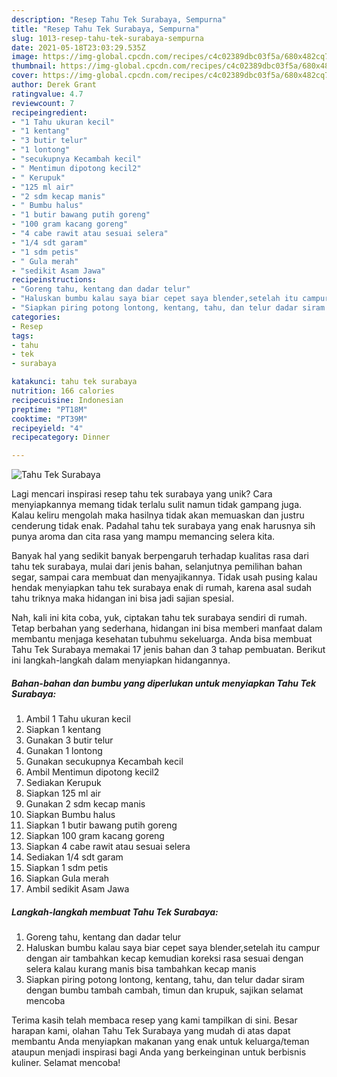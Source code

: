 ```yaml
---
description: "Resep Tahu Tek Surabaya, Sempurna"
title: "Resep Tahu Tek Surabaya, Sempurna"
slug: 1013-resep-tahu-tek-surabaya-sempurna
date: 2021-05-18T23:03:29.535Z
image: https://img-global.cpcdn.com/recipes/c4c02389dbc03f5a/680x482cq70/tahu-tek-surabaya-foto-resep-utama.jpg
thumbnail: https://img-global.cpcdn.com/recipes/c4c02389dbc03f5a/680x482cq70/tahu-tek-surabaya-foto-resep-utama.jpg
cover: https://img-global.cpcdn.com/recipes/c4c02389dbc03f5a/680x482cq70/tahu-tek-surabaya-foto-resep-utama.jpg
author: Derek Grant
ratingvalue: 4.7
reviewcount: 7
recipeingredient:
- "1 Tahu ukuran kecil"
- "1 kentang"
- "3 butir telur"
- "1 lontong"
- "secukupnya Kecambah kecil"
- " Mentimun dipotong kecil2"
- " Kerupuk"
- "125 ml air"
- "2 sdm kecap manis"
- " Bumbu halus"
- "1 butir bawang putih goreng"
- "100 gram kacang goreng"
- "4 cabe rawit atau sesuai selera"
- "1/4 sdt garam"
- "1 sdm petis"
- " Gula merah"
- "sedikit Asam Jawa"
recipeinstructions:
- "Goreng tahu, kentang dan dadar telur"
- "Haluskan bumbu kalau saya biar cepet saya blender,setelah itu campur dengan air tambahkan kecap kemudian koreksi rasa sesuai dengan selera kalau kurang manis bisa tambahkan kecap manis"
- "Siapkan piring potong lontong, kentang, tahu, dan telur dadar siram dengan bumbu tambah cambah, timun dan krupuk, sajikan selamat mencoba"
categories:
- Resep
tags:
- tahu
- tek
- surabaya

katakunci: tahu tek surabaya 
nutrition: 166 calories
recipecuisine: Indonesian
preptime: "PT18M"
cooktime: "PT39M"
recipeyield: "4"
recipecategory: Dinner

---
```



![Tahu Tek Surabaya](https://img-global.cpcdn.com/recipes/c4c02389dbc03f5a/680x482cq70/tahu-tek-surabaya-foto-resep-utama.jpg)

Lagi mencari inspirasi resep tahu tek surabaya yang unik? Cara menyiapkannya memang tidak terlalu sulit namun tidak gampang juga. Kalau keliru mengolah maka hasilnya tidak akan memuaskan dan justru cenderung tidak enak. Padahal tahu tek surabaya yang enak harusnya sih punya aroma dan cita rasa yang mampu memancing selera kita.

Banyak hal yang sedikit banyak berpengaruh terhadap kualitas rasa dari tahu tek surabaya, mulai dari jenis bahan, selanjutnya pemilihan bahan segar, sampai cara membuat dan menyajikannya. Tidak usah pusing kalau hendak menyiapkan tahu tek surabaya enak di rumah, karena asal sudah tahu triknya maka hidangan ini bisa jadi sajian spesial.




Nah, kali ini kita coba, yuk, ciptakan tahu tek surabaya sendiri di rumah. Tetap berbahan yang sederhana, hidangan ini bisa memberi manfaat dalam membantu menjaga kesehatan tubuhmu sekeluarga. Anda bisa membuat Tahu Tek Surabaya memakai 17 jenis bahan dan 3 tahap pembuatan. Berikut ini langkah-langkah dalam menyiapkan hidangannya.

<!--inarticleads1-->

##### Bahan-bahan dan bumbu yang diperlukan untuk menyiapkan Tahu Tek Surabaya:

1. Ambil 1 Tahu ukuran kecil
1. Siapkan 1 kentang
1. Gunakan 3 butir telur
1. Gunakan 1 lontong
1. Gunakan secukupnya Kecambah kecil
1. Ambil  Mentimun dipotong kecil2
1. Sediakan  Kerupuk
1. Siapkan 125 ml air
1. Gunakan 2 sdm kecap manis
1. Siapkan  Bumbu halus
1. Siapkan 1 butir bawang putih goreng
1. Siapkan 100 gram kacang goreng
1. Siapkan 4 cabe rawit atau sesuai selera
1. Sediakan 1/4 sdt garam
1. Siapkan 1 sdm petis
1. Siapkan  Gula merah
1. Ambil sedikit Asam Jawa




<!--inarticleads2-->

##### Langkah-langkah membuat Tahu Tek Surabaya:

1. Goreng tahu, kentang dan dadar telur
1. Haluskan bumbu kalau saya biar cepet saya blender,setelah itu campur dengan air tambahkan kecap kemudian koreksi rasa sesuai dengan selera kalau kurang manis bisa tambahkan kecap manis
1. Siapkan piring potong lontong, kentang, tahu, dan telur dadar siram dengan bumbu tambah cambah, timun dan krupuk, sajikan selamat mencoba




Terima kasih telah membaca resep yang kami tampilkan di sini. Besar harapan kami, olahan Tahu Tek Surabaya yang mudah di atas dapat membantu Anda menyiapkan makanan yang enak untuk keluarga/teman ataupun menjadi inspirasi bagi Anda yang berkeinginan untuk berbisnis kuliner. Selamat mencoba!
